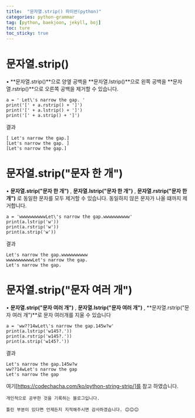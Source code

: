 ```yaml
---
title:  "문자열.strip() 파이썬(python)"
categories: python-grammar
tag: [python, baekjoon, jekyll, boj]
toc: ture
toc_sticky: true
---
```

# 문자열.strip()
• **문자열.strip()**으로 양옆 공백을 **문자열.lstrip()**으로 왼쪽 공백을 **문자열.rstrip()**으로 오른쪽 공백을 제거할 수 있습니다.
```
a = ' Let\'s narrow the gap. '
print('[' + a.rstrip() + ']')
print('[' + a.lstrip() + ']')
print('[' + a.strip() + ']')
```
결과
```
[ Let's narrow the gap.]
[Let's narrow the gap. ]
[Let's narrow the gap.]
```
# 문자열.strip("문자 한 개")
• **문자열.strip("문자 한 개")** , **문자열.lstrip("문자 한 개")** , **문자열.rstrip("문자 한 개")** 로 동일한 문자를 모두 제거할 수 있습니다. 동일하지 않은 문자가 나올 떄까지 제거합니다.
```
a = 'wwwwwwwwwwLet\'s narrow the gap.wwwwwwwwww'
print(a.lstrip('w'))
print(a.rstrip('w'))
print(a.strip('w'))
```
결과
```
Let's narrow the gap.wwwwwwwwww
wwwwwwwwwwLet's narrow the gap.
Let's narrow the gap.
```
# 문자열.strip("문자 여러 개")
• **문자열.strip("문자 여러 개")** , **문자열.lstrip("문자 여러 개")** , **문자열.rstrip("문자 여러 개")**로 문자 여러개를 지울 수 있습니다
```
a = 'ww??14wLet\'s narrow the gap.145w?w'
print(a.lstrip('w145?.'))
print(a.rstrip('w145?.'))
print(a.strip('w145?.'))
```
결과
```
Let's narrow the gap.145w?w
ww??14wLet's narrow the gap
Let's narrow the gap
```
여기[https://codechacha.com/ko/python-string-strip/]를 참고 하였습니다.

```
개인적으로 공부한 것을 기록하는 블로그입니다. 

틀린 부분이 있다면 언제든지 지적해주시면 감사하겠습니다. 😊😊😊
```
